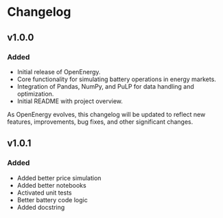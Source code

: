 # Changelog

## v1.0.0

### Added
- Initial release of OpenEnergy.
- Core functionality for simulating battery operations in energy markets.
- Integration of Pandas, NumPy, and PuLP for data handling and optimization.
- Initial README with project overview.

As OpenEnergy evolves, this changelog will be updated to reflect new features, improvements, bug fixes, and other significant changes.


## v1.0.1

### Added
- Added better price simulation
- Added better notebooks
- Activated unit tests
- Better battery code logic
- Added docstring